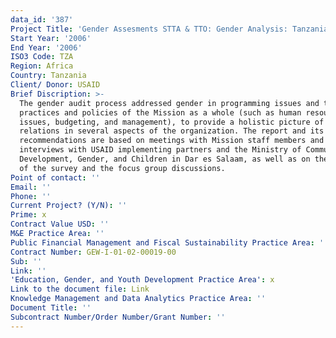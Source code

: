 ```yaml
---
data_id: '387'
Project Title: 'Gender Assesments STTA & TTO: Gender Analysis: Tanzania (TDY 61)'
Start Year: '2006'
End Year: '2006'
ISO3 Code: TZA
Region: Africa
Country: Tanzania
Client/ Donor: USAID
Brief Discription: >-
  The gender audit process addressed gender in programming issues and the
  practices and policies of the Mission as a whole (such as human resource
  issues, budgeting, and management), to provide a holistic picture of gender
  relations in several aspects of the organization. The report and its
  recommendations are based on meetings with Mission staff members and
  interviews with USAID implementing partners and the Ministry of Community
  Development, Gender, and Children in Dar es Salaam, as well as on the results
  of the survey and the focus group discussions.
Point of contact: ''
Email: ''
Phone: ''
Current Project? (Y/N): ''
Prime: x
Contract Value USD: ''
M&E Practice Area: ''
Public Financial Management and Fiscal Sustainability Practice Area: ''
Contract Number: GEW-I-01-02-00019-00
Sub: ''
Link: ''
'Education, Gender, and Youth Development Practice Area': x
Link to the document file: Link
Knowledge Management and Data Analytics Practice Area: ''
Document Title: ''
Subcontract Number/Order Number/Grant Number: ''
---
```


